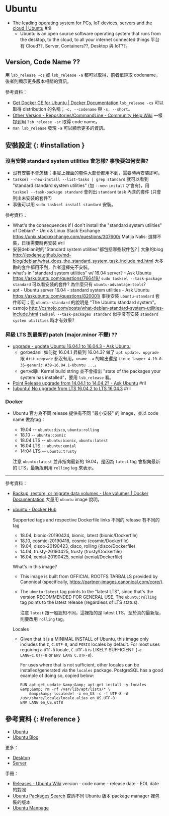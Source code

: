 # Ubuntu

  - [The leading operating system for PCs, IoT devices, servers and the cloud \| Ubuntu](https://www.ubuntu.com/) #ril
      - Ubuntu is an open source software operating system that runs from the desktop, to the cloud, to all your internet connected things 平台有 Cloud??, Server, Containers??, Desktop 與 IoT??。

## Version, Code Name ??

用 `lsb_release -cs` 或 `lsb_release -a` 都可以取得，前者單純取 codename，後者則顯示更多版本相關的資訊。

參考資料：

  - [Get Docker CE for Ubuntu \| Docker Documentation](https://docs.docker.com/engine/installation/linux/docker-ce/ubuntu/#set-up-the-repository) `lsb_release -cs` 可以取得 distribution 的名稱；`-c, --codename` 與 `-s, --short`。
  - [Other Version - Repositories/CommandLine \- Community Help Wiki](https://help.ubuntu.com/community/Repositories/CommandLine#Other_Versions) 一樣提到用 `lsb_release -sc` 取得 code name。
  - `man lsb_release` 發現 `-a` 可以顯示更多的資訊。

## 安裝設定 {: #installation }

### 沒有安裝 standard system utilities 會怎樣? 事後要如何安裝?

  - 沒有安裝不會怎樣；事實上裡面的套件大部份都用不到，需要時再安裝即可。
  - `tasksel --new-install --list-tasks | grep standard` 就可以看到 "standard    standard system utilities" (加 `--new-install` 才會有)，用 `tasksel --task-package standard` 會列出 `standard` task 內含的套件 (只會列出未安裝的套件?)
  - 事後可以用 `sudo tasksel install standard` 安裝。

參考資料：

  - What's the consequences if I don't install the "standard system utilities" of Debian? - Unix & Linux Stack Exchange https://unix.stackexchange.com/questions/307600/ Matija Nalis: 選擇不裝，日後需要時再安裝 #ril
  - 安装debian时的"Standard system utilities"都包括哪些软件包? | 大象的blog http://lexdene.github.io/md-blog/debian/what_does_the_standard_system_task_include.md.html 大多數的套件都用不到，作者選擇先不安裝。
  - what's in "standard system utilities" w/ 16.04 server? - Ask Ubuntu https://askubuntu.com/questions/766419/ `sudo tasksel --task-package standard` 可以看安裝的套件? 為什麼只有 `ubuntu-advantage-tools`?
  - apt - Ubuntu server 16.04 - standard system utilities - Ask Ubuntu https://askubuntu.com/questions/820001/ 事後安裝 `ubuntu-standard` 套件即可；但 `ubuntu-standard` 的說明是 "The Ubuntu standard system"。
  - csmojo http://csmojo.com/posts/what-debian-standard-system-utilities-include.html `tasksel --task-packages standard` 似乎沒有安裝 `standard system utilities` 時才有效果?

### 昇級 LTS 到最新的 patch (major.minor 不變) ??

  - [upgrade \- update Ubuntu 16\.04\.1 to 16\.04\.3 \- Ask Ubuntu](https://askubuntu.com/questions/961143/)
      - gorbedani: 如何從 16.04.1 昇級到 16.04.3? 做了 `apt update`、`upgrade` 跟 `dist-upgrade` 都沒有用，`uname -a` 的輸出還是 `Linux lawyer 4.10.0-35-generic #39~16.04.1-Ubuntu ...`。
      - gertvdijk: Kernel build string 並不會指出 "state of the packages your system has installed"，要用 `lsb_release` 看。
  - [Point Release upgrade from 14\.04\.1 to 14\.04\.2? \- Ask Ubuntu](https://askubuntu.com/questions/597341/) #ril
  - [\[ubuntu\] No upgrade from LTS 16\.04\.2 to LTS 16\.04\.3](https://ubuntuforums.org/showthread.php?t=2371186) #ril

### Docker

  - Ubuntu 官方為不同 release 提供有不同 "最小安裝" 的 image，並以 code name 做為tag：

      - 19.04 -- `ubuntu:disco`, `ubuntu:rolling`
      - 18.10 -- `ubuntu:cosmic`
      - 18.04 LTS -- `ubuntu:bionic`, `ubuntu:latest`
      - 16.04 LTS -- `ubuntu:xenial`
      - 14:04 LTS -- `ubuntu:trusty`

    注意 `ubuntu:latest` 並非指向最新的 19.04，是因為 `latest` tag 會指向最新的 LTS，最新版則用 `rolling` tag 來表示。

---

參考資料：

  - [Backup, restore, or migrate data volumes - Use volumes \| Docker Documentation](https://docs.docker.com/storage/volumes/#backup-restore-or-migrate-data-volumes) 大量用 `ubuntu` image 說明。

  - [ubuntu \- Docker Hub](https://hub.docker.com/_/ubuntu)

    Supported tags and respective Dockerfile links 不同的 release 有不同的 tag

      - 18.04, bionic-20190424, bionic, latest (bionic/Dockerfile)
      - 18.10, cosmic-20190418, cosmic (cosmic/Dockerfile)
      - 19.04, disco-20190423, disco, rolling (disco/Dockerfile)
      - 14.04, trusty-20190425, trusty (trusty/Dockerfile)
      - 16.04, xenial-20190425, xenial (xenial/Dockerfile)

    What's in this image?

      - This image is built from OFFICIAL ROOTFS TARBALLS provided by Canonical (specifically, https://partner-images.canonical.com/core/).

      - The `ubuntu:latest` tag points to the "latest LTS", since that's the version RECOMMENDED FOR GENERAL USE. The `ubuntu:rolling` tag points to the latest release (regardless of LTS status).

        注意 `latest` 跟一般認知不同，這裡指的是 latest LTS，至於真的最新版，則要改用 `rolling` tag。

    Locales

      - Given that it is a MINIMAL INSTALL of Ubuntu, this image only includes the `C`, `C.UTF-8`, and `POSIX` locales by default. For most uses requiring a `UTF-8` locale, `C.UTF-8` is LIKELY SUFFICIENT (`-e LANG=C.UTF-8` or `ENV LANG C.UTF-8`).

        For uses where that is not sufficient, other locales can be installed/generated via the `locales` package. PostgreSQL has a good example of doing so, copied below:

            RUN apt-get update &amp;&amp; apt-get install -y locales &amp;&amp; rm -rf /var/lib/apt/lists/* \
                &amp;&amp; localedef -i en_US -c -f UTF-8 -A /usr/share/locale/locale.alias en_US.UTF-8
            ENV LANG en_US.utf8

## 參考資料 {: #reference }

  - [Ubuntu](https://www.ubuntu.com/)
  - [Ubuntu Blog](https://blog.ubuntu.com/)

更多：

  - [Desktop](ubuntu-desktop.md)
  - [Server](ubuntu-server.md)

手冊：

  - [Releases - Ubuntu Wiki](https://wiki.ubuntu.com/Releases) version - code name - release date - EOL date 的對照
  - [Ubuntu Packages Search](https://packages.ubuntu.com/) 查詢不同 Ubuntu 版本 package manager 裡包裝的版本
  - [Ubuntu Manpage](http://manpages.ubuntu.com/)

